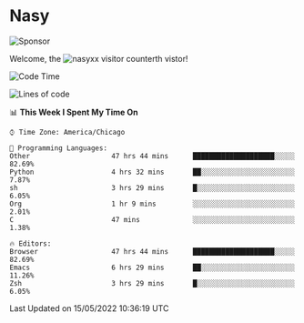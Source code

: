 # Nasy

<!--
<p align="center">
<img height="200" src="https://github-readme-stats.vercel.app/api?username=nasyxx&count_private=true&show_icons=true&theme=dracula&include_all_commits=true"/>
<img height="200" src="https://github-readme-stats.vercel.app/api/top-langs/?username=nasyxx&theme=dracula&hide=html,jupyter+notebook&count_private=true&show_icons=true"/>
</p>

  
----------------
-->

![Sponsor](https://img.shields.io/static/v1.svg?label=Sponsor&message=%E2%9D%A4&logo=GitHub&style=flat&color=pink)
 
Welcome, the ![nasyxx visitor counter](https://count.getloli.com/get/@nasyxx?theme=rule34)th vistor!
 
<!--START_SECTION:waka-->
![Code Time](http://img.shields.io/badge/Code%20Time-2%2C389%20hrs%205%20mins-blue)

![Lines of code](https://img.shields.io/badge/From%20Hello%20World%20I%27ve%20Written-5%20Million%20lines%20of%20code-blue)

📊 **This Week I Spent My Time On** 

```text
⌚︎ Time Zone: America/Chicago

💬 Programming Languages: 
Other                    47 hrs 44 mins      ████████████████████░░░░░   82.69% 
Python                   4 hrs 32 mins       ██░░░░░░░░░░░░░░░░░░░░░░░   7.87% 
sh                       3 hrs 29 mins       █░░░░░░░░░░░░░░░░░░░░░░░░   6.05% 
Org                      1 hr 9 mins         ░░░░░░░░░░░░░░░░░░░░░░░░░   2.01% 
C                        47 mins             ░░░░░░░░░░░░░░░░░░░░░░░░░   1.38%

🔥 Editors: 
Browser                  47 hrs 44 mins      ████████████████████░░░░░   82.69% 
Emacs                    6 hrs 29 mins       ██░░░░░░░░░░░░░░░░░░░░░░░   11.26% 
Zsh                      3 hrs 29 mins       █░░░░░░░░░░░░░░░░░░░░░░░░   6.05%

```


 Last Updated on 15/05/2022 10:36:19 UTC
<!--END_SECTION:waka-->

<!-- ![visitors](https://visitor-badge.laobi.icu/badge?page_id=nasyxx.nasyxx) -->
